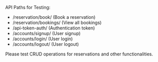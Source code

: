 API Paths for Testing:

- /reservation/book/  (Book a reservation)
- /reservation/bookings/  (View all bookings)
- /api-token-auth/  (Authentication token)
- /accounts/signup/  (User signup)
- /accounts/login/  (User login)
- /accounts/logout/  (User logout)

Please test CRUD operations for reservations and other functionalities.
